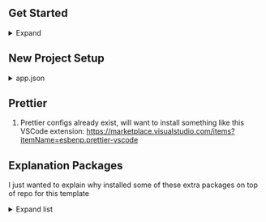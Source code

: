 ## Get Started

<details>
  <summary>Expand</summary>
  
  1. Make sure you meet these requirements https://docs.expo.dev/get-started/installation/
  2. Make sure you run `npm install -g expo-cli` to get the latest version
  2. `yarn`
  3. `yarn start`
  4. A prompt should show up to let you know how to start web, ios or android. However if this is your first time using expo you may need to open up the iOS simulator or android emulator first. i.e. `open -a Simulator && yarn start`
</details>

## New Project Setup

<details>
  <summary>app.json</summary>

1. Update the `scheme` value to have the actual name of the app. It is basically the URL scheme to link into your app. For example, if we set this to `demo`, then `demo://` URLs would open your app when tapped.
2. Update the `icon` to get the proper icon for the app aka what the user sees on their home screen
3. Update the `splash.image` to get the proper splash screen you want on startup
4. Update the `android.adaptiveIcon.foregroundImage` to specify your foreground image

</details>

## Prettier

1. Prettier configs already exist, will want to install something like this VSCode extension: https://marketplace.visualstudio.com/items?itemName=esbenp.prettier-vscode

## Explanation Packages

I just wanted to explain why installed some of these extra packages on top of repo for this template

<details>
  <summary>Expand list</summary>

  <details>
    <summary>lodash</summary>
    
    Just a lot of useful syntatical sugar util functions
  </details>

  <details>
    <summary>eslint</summary>
    
    Prerequisite dependency for eslint-config-airbnb but mainly because I wanted linting
  </details>

  <details>
    <summary>eslint-config-airbnb</summary>
    
    A good starting point for linting rules
  </details>

  <details>
    <summary>eslint-plugin-import</summary>
    
    Prerequisite dependency for eslint-config-airbnb
  </details>

  <details>
    <summary>eslint-plugin-react</summary>
    
    Prerequisite dependency for eslint-config-airbnb
  </details>

  <details>
    <summary>eslint-plugin-react-hooks</summary>
    
    Prerequisite dependency for eslint-config-airbnb
  </details>

  <details>
    <summary>eslint-plugin-jsx-a11y</summary>
    
    Prerequisite dependency for eslint-config-airbnb
  </details>

  <details>
    <summary>eslint-plugin-react-native</summary>
    
    Specific linting rules for react native
  </details>

  <details>
    <summary>eslint-plugin-jest</summary>
    
    Specific linting rules for jest
  </details>

  <details>
    <summary>prettier</summary>
    
    To automatically pretty up the code base
  </details>

  <details>
    <summary>eslint-plugin-prettier</summary>
    
    Runs prettier as eslint
  </details>

  <details>
    <summary>eslint-config-prettier</summary>
    
    Dependency for eslint-plugin-prettier
  </details>

  <details>
    <summary>eslint-import-resolver-babel-module</summary>
    
    For absolute pathing. A `babel-plugin-module-resolver` for `eslint-plugin-import`
  </details>

  <details>
    <summary>@typescript-eslint/parser</summary>
    
    Facilitates use of eslint with typescript
  </details>

  <details>
    <summary>@typescript-eslint/eslint-plugin</summary>
    
    Adds or extends rules with typescript specific features
  </details>
</details>
